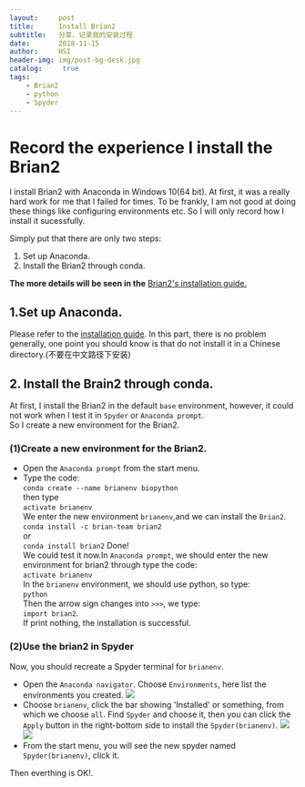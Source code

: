 ```yaml
---
layout:     post
title:      Install Brian2
subtitle:   分享、记录我的安装过程
date:       2018-11-15
author:     HSI
header-img: img/post-bg-desk.jpg
catalog: 	 true
tags:
    - Brian2
    - python
    - Spyder
---
```

Record the experience I install the Brian2
===
I install Brian2 with Anaconda in Windows 10(64 bit). At first, it was a really hard work for me that I failed for times. To be frankly, I am not good at doing these things like configuring environments etc. So I will only record how I install it sucessfully. 

Simply put that there are only two steps: 
1. Set up Anaconda.
2. Install the Brian2 through conda.<br>

**The more details will be seen in the** [Brian2's installation guide.](https://brian2.readthedocs.io/en/stable/introduction/install.html)
## 1.Set up Anaconda.<br>
Please refer to the [installation guide](https://docs.anaconda.com/anaconda/install/).
In this part, there is no problem generally, one point you should know is that do not install it in a Chinese directory.(不要在中文路径下安装)

## 2. Install the Brain2 through conda.
At first, I install the Brian2 in the default `base` environment, however, it could not work when I test it in `Spyder` or `Anaconda prompt`.<br>
So I create a new environment for the Brian2.
### (1)Create a new environment for the Brian2.
* Open the `Anaconda prompt` from the start menu.
* Type the code:<br>
`conda create --name brianenv biopython`<br>
then type<br>
`activate brianenv`<br>
We enter the new environment `brianenv`,and we can install the `Brian2`.<br>
`conda install -c brian-team brian2 `<br>
or<br>
`conda install brian2`
Done!<br>
We could test it now.In `Anaconda prompt`, we should enter the new environment for brian2 through type the code:<br>
`activate brianenv`<br>
In the `brianenv` environment, we should use python, so type:<br>
`python`<br>
Then the arrow sign changes into `>>>`, we type:<br>
`import brian2`.<br>
If print nothing, the installation is successful.

### (2)Use the brian2 in Spyder
Now, you should recreate a Spyder terminal for `brianenv`.<br>
* Open the `Anaconda navigator`. Choose `Environments`, here list the environments you created.
![](https://github.com/HardworkingChris/Brian2_Learning/raw/master/1-install/install1.png)  
* Choose `brianenv`, click the bar showing 'Installed' or something, from which we choose `all`. Find `Spyder` and choose it, then you can click the `Apply` button in the right-bottom side to install the `Spyder(brianenv)`.
![](https://github.com/HardworkingChris/Brian2_Learning/raw/master/1-install/install2.png) 
![](https://github.com/HardworkingChris/Brian2_Learning/raw/master/1-install/install3.png) 
* From the start menu, you will see the new spyder named `Spyder(brianenv)`, click it.<br>

Then everthing is OK!.
